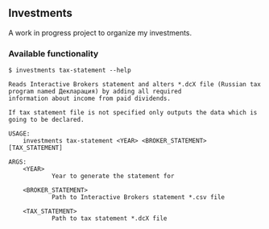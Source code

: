 ## Investments

A work in progress project to organize my investments.

### Available functionality

```
$ investments tax-statement --help

Reads Interactive Brokers statement and alters *.dcX file (Russian tax program named Декларация) by adding all required
information about income from paid dividends.

If tax statement file is not specified only outputs the data which is going to be declared.

USAGE:
    investments tax-statement <YEAR> <BROKER_STATEMENT> [TAX_STATEMENT]

ARGS:
    <YEAR>
            Year to generate the statement for

    <BROKER_STATEMENT>
            Path to Interactive Brokers statement *.csv file

    <TAX_STATEMENT>
            Path to tax statement *.dcX file
```

